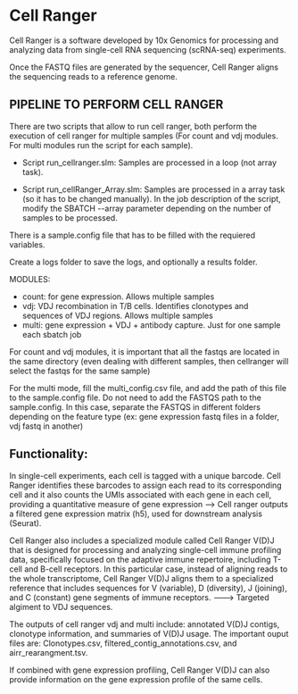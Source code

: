 # Cell Ranger

Cell Ranger is a software developed by 10x Genomics for processing and analyzing data from single-cell RNA sequencing (scRNA-seq) experiments.

Once the FASTQ files are generated by the sequencer, Cell Ranger aligns the sequencing reads to a reference genome. 


## PIPELINE TO PERFORM CELL RANGER

There are two scripts that allow to run cell ranger, both perform the execution of cell ranger for multiple samples (For count and vdj modules. For multi modules run the script for each sample). 

- Script run_cellranger.slm: Samples are processed in a loop (not array task).
  
- Script run_cellRanger_Array.slm: Samples are processed in a array task (so it has to be changed manually). 
  In the job description of the script, modify the SBATCH --array parameter depending on the number of samples to be processed. 

There is a sample.config file that has to be filled with the requiered variables. 

Create a logs folder to save the logs, and optionally a results folder. 



MODULES: 

- count: for gene expression. Allows multiple samples 
- vdj: VDJ recombination in T/B cells. Identifies clonotypes and sequences of VDJ regions. Allows multiple samples
- multi: gene expression + VDJ + antibody capture. Just for one sample each sbatch job 


For count and vdj modules, it is important that all the fastqs are located in the same directory (even dealing with different samples, then cellranger will select the fastqs for the same sample)


For the multi mode, fill the multi_config.csv file, and add the path of this file to the sample.config file. Do not need to add the FASTQS path to the sample.config. In this case, separate the FASTQS in different folders depending on the feature type (ex: gene expression fastq files in a folder, vdj fastq in another)




## Functionality: 

In single-cell experiments, each cell is tagged with a unique barcode. Cell Ranger identifies these barcodes to assign each read to its corresponding cell and it also counts the UMIs associated with each gene in each cell, providing a quantitative 
measure of gene expression --> Cell ranger outputs a filtered gene expression matrix (h5), used for downstream analysis (Seurat). 


Cell Ranger also includes a specialized module called Cell Ranger V(D)J that is designed for processing and analyzing single-cell immune profiling data, specifically focused on the adaptive immune repertoire,
including T-cell and B-cell receptors. In this particular case, instead of aligning reads to the whole transcriptome, Cell Ranger V(D)J aligns them to a specialized reference that includes sequences for V (variable), D (diversity), J (joining),
and C (constant) gene segments of immune receptors. ---> Targeted algiment to VDJ sequences.

The outputs of cell ranger vdj and multi include: annotated V(D)J contigs, clonotype information, and summaries of V(D)J usage. The important ouput files are: Clonotypes.csv, filtered_contig_annotations.csv, and airr_rearangment.tsv.

If combined with gene expression profiling, Cell Ranger V(D)J can also provide information on the gene expression profile of the same cells.

